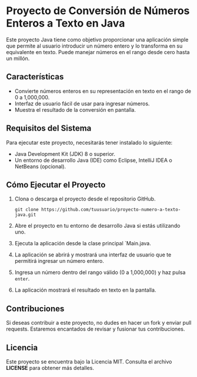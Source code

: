 # Proyecto de Conversión de Números Enteros a Texto en Java

Este proyecto Java tiene como objetivo proporcionar una aplicación simple que permite al usuario introducir un número
entero y lo transforma en su equivalente en texto. Puede manejar números en el rango desde cero hasta un millón.

## Características

- Convierte números enteros en su representación en texto en el rango de 0 a 1,000,000.
- Interfaz de usuario fácil de usar para ingresar números.
- Muestra el resultado de la conversión en pantalla.

## Requisitos del Sistema

Para ejecutar este proyecto, necesitarás tener instalado lo siguiente:

- Java Development Kit (JDK) 8 o superior.
- Un entorno de desarrollo Java (IDE) como Eclipse, IntelliJ IDEA o NetBeans (opcional).

## Cómo Ejecutar el Proyecto

1. Clona o descarga el proyecto desde el repositorio GitHub.

   ```shell
   git clone https://github.com/tuusuario/proyecto-numero-a-texto-java.git
   ```

2. Abre el proyecto en tu entorno de desarrollo Java si estás utilizando uno.
3. Ejecuta la aplicación desde la clase principal `Main.java.
4. La aplicación se abrirá y mostrará una interfaz de usuario que te permitirá ingresar un número entero.
5. Ingresa un número dentro del rango válido (0 a 1,000,000) y haz pulsa `enter`.
6. La aplicación mostrará el resultado en texto en la pantalla.

## Contribuciones

Si deseas contribuir a este proyecto, no dudes en hacer un fork y enviar pull requests. Estaremos encantados de revisar
y fusionar tus contribuciones.

## Licencia

Este proyecto se encuentra bajo la Licencia MIT. Consulta el archivo **LICENSE** para obtener más detalles.